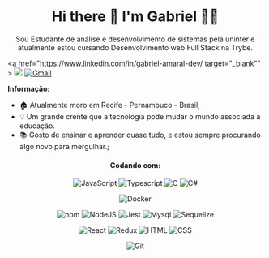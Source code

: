 <h1 align='center'>
  Hi there 👋 I'm Gabriel 👨‍💻
</h1>

<p align='center'>
Sou Estudante de análise e desenvolvimento de sistemas pela uninter e atualmente estou cursando Desenvolvimento web Full Stack na Trybe.
</p>

<p align='center'>
  
  <a href="https://www.linkedin.com/in/gabriel-amaral-dev/ target="_blank"" >
    <img src="https://img.shields.io/badge/linkedin-%230077B5.svg?&style=for-the-badge&logo=linkedin&logoColor=white" />
</a>
  <a href="mailto:gabriel.amaralll1995@gmail.com?subject=Hello%20Gabriel%Amaral">
   <img src="https://img.shields.io/badge/Gmail-D14836?style=for-the-badge&logo=gmail&logoColor=white" alt="Gmail"></a> &nbsp; &nbsp;
  
</p>

**Informação:**

- :house: Atualmente moro em Recife - Pernambuco - Brasil;
- :bulb: Um grande crente que a tecnologia pode mudar o mundo associada a educação.
- :books: Gosto de ensinar e aprender quase tudo, e estou sempre procurando algo novo para mergulhar.;

<div align='center'>
 
#### Codando com:
![JavaScript](https://img.shields.io/badge/JavaScript-323330?style=for-the-badge&logo=javascript&logoColor=F7DF1E)
![Typescript](https://img.shields.io/badge/TypeScript-007ACC?style=for-the-badge&logo=typescript&logoColor=white)
![C](https://img.shields.io/badge/C-00599C?style=for-the-badge&logo=c&logoColor=white)
![C#](https://img.shields.io/badge/C%23-239120?style=for-the-badge&logo=c-sharp&logoColor=white)

![Docker](https://img.shields.io/badge/Docker-2496ED?style=for-the-badge&logo=docker&logoColor=white)

![npm](https://img.shields.io/npm/v/npm.svg?logo=npm)
![NodeJS](https://img.shields.io/badge/-NodeJS-%231572B6?style=flat-square&logo=nodejs)
![Jest](https://img.shields.io/badge/-Jest-%23F7DF1C?style=flat-square&logo=jest&logoColor=000000&labelColor=%23F7DF1C&color=%23FFCE5A)
![Mysql](https://img.shields.io/badge/-Mysql-%231572B6?style=flat-square&logo=mysql)
![Sequelize](https://img.shields.io/badge/-Sequelize-%231572B6?style=flat-square&logo=sequelize)

![React](https://img.shields.io/badge/React-20232A?style=for-the-badge&logo=react&logoColor=61DAFB)
![Redux](https://img.shields.io/badge/Redux-593D88?style=for-the-badge&logo=redux&logoColor=white)
![HTML](https://img.shields.io/badge/HTML-239120?style=for-the-badge&logo=html5&logoColor=white)
![CSS](https://img.shields.io/badge/CSS-239120?&style=for-the-badge&logo=css3&logoColor=white)


![Git](https://img.shields.io/badge/-Git-%23F05032?style=flat-square&logo=git&logoColor=%23ffffff)

 </div>

<!-- ![Snake animation](https://github.com/Gabriel-am1/Gabriel-am1/blob/output/github-contribution-grid-snake.svg) -->
